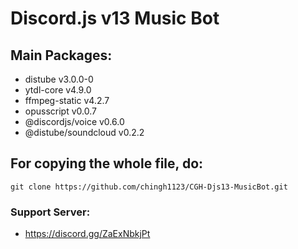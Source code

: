 # Discord.js v13 Music Bot

## Main Packages:
- distube v3.0.0-0
- ytdl-core v4.9.0
- ffmpeg-static v4.2.7
- opusscript v0.0.7
- @discordjs/voice v0.6.0
- @distube/soundcloud v0.2.2

## For copying the whole file, do:
```
git clone https://github.com/chingh1123/CGH-Djs13-MusicBot.git
```
### Support Server:
- https://discord.gg/ZaExNbkjPt
